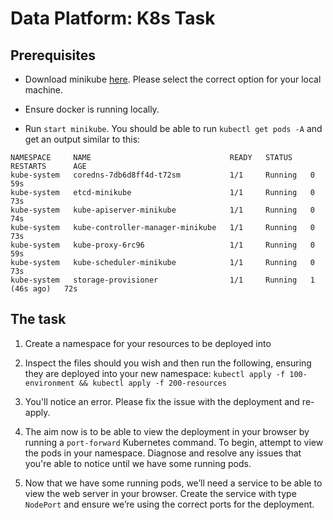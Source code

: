 # Data Platform: K8s Task

## Prerequisites

- Download minikube [here](https://minikube.sigs.k8s.io/docs/start/?arch=%2Fmacos%2Farm64%2Fstable%2Fbinary+download). Please select the correct option for your local machine.

- Ensure docker is running locally.

- Run `start minikube`. You should be able to run `kubectl get pods -A` and get an output similar to this:
```
NAMESPACE     NAME                               READY   STATUS    RESTARTS      AGE
kube-system   coredns-7db6d8ff4d-t72sm           1/1     Running   0             59s
kube-system   etcd-minikube                      1/1     Running   0             73s
kube-system   kube-apiserver-minikube            1/1     Running   0             74s
kube-system   kube-controller-manager-minikube   1/1     Running   0             73s
kube-system   kube-proxy-6rc96                   1/1     Running   0             59s
kube-system   kube-scheduler-minikube            1/1     Running   0             73s
kube-system   storage-provisioner                1/1     Running   1 (46s ago)   72s
```

## The task

1. Create a namespace for your resources to be deployed into

2. Inspect the files should you wish and then run the following, ensuring they are deployed into your new namespace: 
`kubectl apply -f 100-environment && kubectl apply -f 200-resources`

3. You'll notice an error. Please fix the issue with the deployment and re-apply.

4. The aim now is to be able to view the deployment in your browser by running a `port-forward` Kubernetes command. To begin, attempt to view the pods in your namespace. Diagnose and resolve any issues that you're able to notice until we have some running pods.

5. Now that we have some running pods, we’ll need a service to be able to view the web server in your browser. Create the service with type `NodePort` and ensure we’re using the correct ports for the deployment.